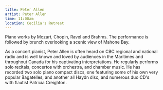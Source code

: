 ```yaml
---
title: Peter Allen
artist: Peter Allen
time: 11:00am
location: Cecilia's Retreat
---
```


Piano works by Mozart, Chopin, Ravel and Brahms. The performance is followed by brunch overlooking a scenic view of Mahone Bay. 

As a concert pianist, Peter Allen is often heard on CBC regional and national radio and is well known and loved by audiences in the Maritimes and throughout Canada for his captivating interpretations. He regularly performs solo recitals, concertos with orchestra, and chamber music. He has recorded two solo piano compact discs, one featuring some of his own very popular Bagatelles, and another all Haydn disc, and numerous duo CD's with flautist Patricia Creighton.